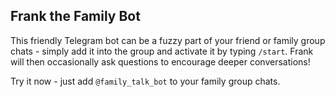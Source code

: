 ## Frank the Family Bot

This friendly Telegram bot can be a fuzzy part of your friend or family group chats - simply add it into the group and activate it by typing `/start`. Frank will then occasionally ask questions to encourage deeper conversations!

Try it now - just add `@family_talk_bot` to your family group chats.

